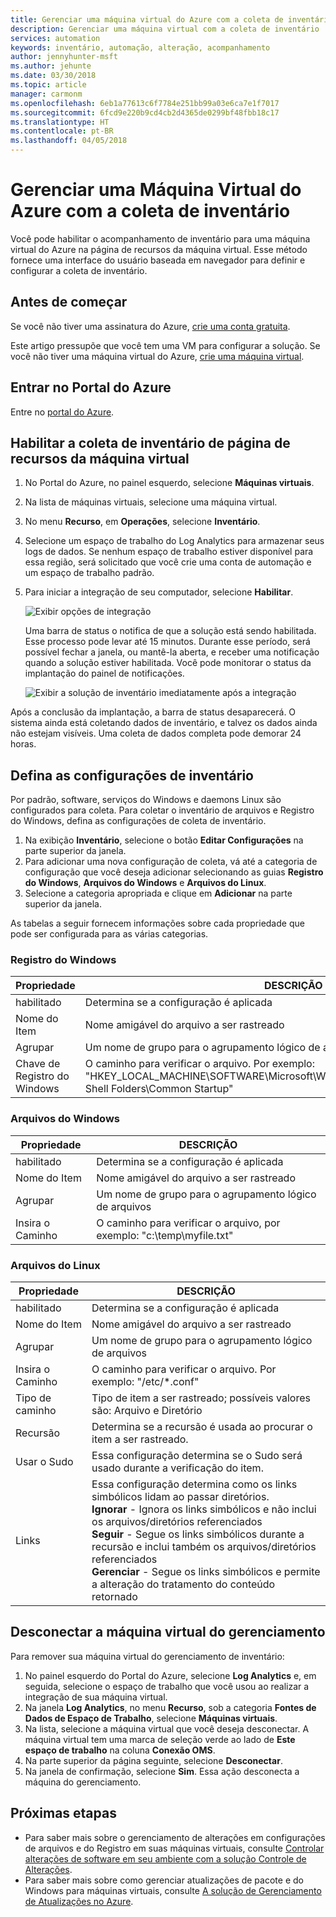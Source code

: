```yaml
---
title: Gerenciar uma máquina virtual do Azure com a coleta de inventário | Microsoft Docs
description: Gerenciar uma máquina virtual com a coleta de inventário
services: automation
keywords: inventário, automação, alteração, acompanhamento
author: jennyhunter-msft
ms.author: jehunte
ms.date: 03/30/2018
ms.topic: article
manager: carmonm
ms.openlocfilehash: 6eb1a77613c6f7784e251bb99a03e6ca7e1f7017
ms.sourcegitcommit: 6fcd9e220b9cd4cb2d4365de0299bf48fbb18c17
ms.translationtype: HT
ms.contentlocale: pt-BR
ms.lasthandoff: 04/05/2018
---
```

# <a name="manage-an-azure-virtual-machine-with-inventory-collection"></a>Gerenciar uma Máquina Virtual do Azure com a coleta de inventário

Você pode habilitar o acompanhamento de inventário para uma máquina virtual do Azure na página de recursos da máquina virtual. Esse método fornece uma interface do usuário baseada em navegador para definir e configurar a coleta de inventário.

## <a name="before-you-begin"></a>Antes de começar

Se você não tiver uma assinatura do Azure, [crie uma conta gratuita](https://azure.microsoft.com/free/).

Este artigo pressupõe que você tem uma VM para configurar a solução. Se você não tiver uma máquina virtual do Azure, [crie uma máquina virtual](../virtual-machines/windows/quick-create-portal.md).

## <a name="sign-in-to-the-azure-portal"></a>Entrar no Portal do Azure

Entre no [portal do Azure](https://portal.azure.com/).

## <a name="enable-inventory-collection-from-the-virtual-machine-resource-page"></a>Habilitar a coleta de inventário de página de recursos da máquina virtual

1. No Portal do Azure, no painel esquerdo, selecione **Máquinas virtuais**.
2. Na lista de máquinas virtuais, selecione uma máquina virtual.
3. No menu **Recurso**, em **Operações**, selecione **Inventário**.
4. Selecione um espaço de trabalho do Log Analytics para armazenar seus logs de dados.
    Se nenhum espaço de trabalho estiver disponível para essa região, será solicitado que você crie uma conta de automação e um espaço de trabalho padrão.
5. Para iniciar a integração de seu computador, selecione **Habilitar**.

   ![Exibir opções de integração](./media/automation-vm-inventory/inventory-onboarding-options.png)

    Uma barra de status o notifica de que a solução está sendo habilitada. Esse processo pode levar até 15 minutos. Durante esse período, será possível fechar a janela, ou mantê-la aberta, e receber uma notificação quando a solução estiver habilitada. Você pode monitorar o status da implantação do painel de notificações.

   ![Exibir a solução de inventário imediatamente após a integração](./media/automation-vm-inventory/inventory-onboarded.png)

Após a conclusão da implantação, a barra de status desaparecerá. O sistema ainda está coletando dados de inventário, e talvez os dados ainda não estejam visíveis. Uma coleta de dados completa pode demorar 24 horas.

## <a name="configure-your-inventory-settings"></a>Defina as configurações de inventário

Por padrão, software, serviços do Windows e daemons Linux são configurados para coleta. Para coletar o inventário de arquivos e Registro do Windows, defina as configurações de coleta de inventário.

1. Na exibição **Inventário**, selecione o botão **Editar Configurações** na parte superior da janela.
2. Para adicionar uma nova configuração de coleta, vá até a categoria de configuração que você deseja adicionar selecionando as guias **Registro do Windows**, **Arquivos do Windows** e **Arquivos do Linux**.
3. Selecione a categoria apropriada e clique em **Adicionar** na parte superior da janela.

As tabelas a seguir fornecem informações sobre cada propriedade que pode ser configurada para as várias categorias.

### <a name="windows-registry"></a>Registro do Windows

|Propriedade  |DESCRIÇÃO  |
|---------|---------|
|habilitado     | Determina se a configuração é aplicada        |
|Nome do Item     | Nome amigável do arquivo a ser rastreado        |
|Agrupar     | Um nome de grupo para o agrupamento lógico de arquivos        |
|Chave de Registro do Windows   | O caminho para verificar o arquivo. Por exemplo: "HKEY_LOCAL_MACHINE\SOFTWARE\Microsoft\Windows\CurrentVersion\Explorer\User Shell Folders\Common Startup"      |

### <a name="windows-files"></a>Arquivos do Windows

|Propriedade  |DESCRIÇÃO  |
|---------|---------|
|habilitado     | Determina se a configuração é aplicada        |
|Nome do Item     | Nome amigável do arquivo a ser rastreado        |
|Agrupar     | Um nome de grupo para o agrupamento lógico de arquivos        |
|Insira o Caminho     | O caminho para verificar o arquivo, por exemplo: "c:\temp\myfile.txt"

### <a name="linux-files"></a>Arquivos do Linux

|Propriedade  |DESCRIÇÃO  |
|---------|---------|
|habilitado     | Determina se a configuração é aplicada        |
|Nome do Item     | Nome amigável do arquivo a ser rastreado        |
|Agrupar     | Um nome de grupo para o agrupamento lógico de arquivos        |
|Insira o Caminho     | O caminho para verificar o arquivo. Por exemplo: "/etc/*.conf"       |
|Tipo de caminho     | Tipo de item a ser rastreado; possíveis valores são: Arquivo e Diretório        |
|Recursão     | Determina se a recursão é usada ao procurar o item a ser rastreado.        |
|Usar o Sudo     | Essa configuração determina se o Sudo será usado durante a verificação do item.         |
|Links     | Essa configuração determina como os links simbólicos lidam ao passar diretórios.<br> **Ignorar** - Ignora os links simbólicos e não inclui os arquivos/diretórios referenciados<br>**Seguir** - Segue os links simbólicos durante a recursão e inclui também os arquivos/diretórios referenciados<br>**Gerenciar** - Segue os links simbólicos e permite a alteração do tratamento do conteúdo retornado      |

## <a name="disconnect-your-virtual-machine-from-management"></a>Desconectar a máquina virtual do gerenciamento

Para remover sua máquina virtual do gerenciamento de inventário:

1. No painel esquerdo do Portal do Azure, selecione **Log Analytics** e, em seguida, selecione o espaço de trabalho que você usou ao realizar a integração de sua máquina virtual.
2. Na janela **Log Analytics**, no menu **Recurso**, sob a categoria **Fontes de Dados de Espaço de Trabalho**, selecione **Máquinas virtuais**.
3. Na lista, selecione a máquina virtual que você deseja desconectar. A máquina virtual tem uma marca de seleção verde ao lado de **Este espaço de trabalho** na coluna **Conexão OMS**.
4. Na parte superior da página seguinte, selecione **Desconectar**.
5. Na janela de confirmação, selecione **Sim**.
    Essa ação desconecta a máquina do gerenciamento.

## <a name="next-steps"></a>Próximas etapas

* Para saber mais sobre o gerenciamento de alterações em configurações de arquivos e do Registro em suas máquinas virtuais, consulte [Controlar alterações de software em seu ambiente com a solução Controle de Alterações](../log-analytics/log-analytics-change-tracking.md).
* Para saber mais sobre como gerenciar atualizações de pacote e do Windows para máquinas virtuais, consulte [A solução de Gerenciamento de Atualizações no Azure](../operations-management-suite/oms-solution-update-management.md).
